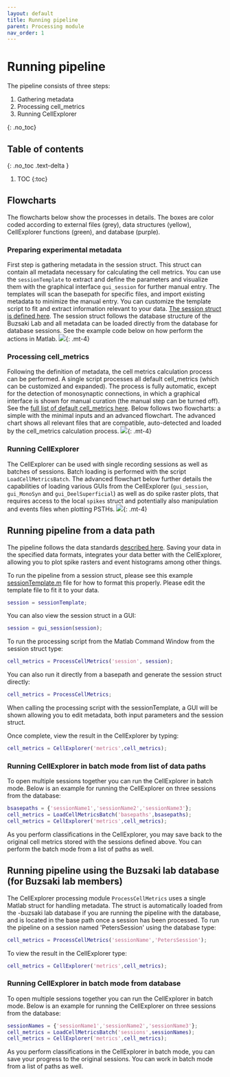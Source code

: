 ```yaml
---
layout: default
title: Running pipeline
parent: Processing module
nav_order: 1
---
```

# Running pipeline
The pipeline consists of three steps: 
1. Gathering metadata
2. Processing cell_metrics
3. Running CellExplorer

{: .no_toc}
## Table of contents
{: .no_toc .text-delta }

1. TOC
{:toc}

## Flowcharts
The flowcharts below show the processes in details. The boxes are color coded according to external files (grey), data structures (yellow), CellExplorer functions (green), and database (purple).

### Preparing experimental metadata
First step is gathering metadata in the session struct. This struct can contain all metadata necessary for calculating the cell metrics. You can use the `sessionTemplate` to extract and define the parameters and visualize them with the graphical interface `gui_session` for further manual entry. The templates will scan the basepath for specific files, and import existing metadata to minimize the manual entry. You can customize the template script to fit and extract information relevant to your data. [The session struct is defined here]({{"/datastructure/data-structure-and-format/#session-metadata"|absolute_url}}). The session struct follows the database structure of the Buzsaki Lab and all metadata can be loaded directly from the database for database sessions. See the example code below on how perform the actions in Matlab.
![](https://buzsakilab.com/wp/wp-content/uploads/2020/05/Flowcharts_Metadata.png){: .mt-4}

### Processing cell_metrics
Following the definition of metadata, the cell metrics calculation process can be performed. A single script processes all default cell_metrics (which can be customized and expanded). The process is fully automatic, except for the detection of monosynaptic connections, in which a graphical interface is shown for manual curation (the manual step can be turned off). See the [full list of default cell_metrics here]({{"/datastructure/standard-cell-metrics/"|absolute_url}}). Below follows two flowcharts: a simple with the minimal inputs and an advanced flowchart. The advanced chart shows all relevant files that are compatible, auto-detected and loaded by the cell_metrics calculation process.
![](https://buzsakilab.com/wp/wp-content/uploads/2020/05/Flowcharts_ProcessingModule.png){: .mt-4}

### Running CellExplorer
The CellExplorer can be used with single recording sessions as well as batches of sessions. Batch loading is performed with the script `LoadCellMetricsBatch`. The advanced flowchart below further details the capabilities of loading various GUIs from the CellExplorer (`gui_session`, `gui_MonoSyn` and `gui_DeelSuperficial`) as well as do spike raster plots, that requires access to the local `spikes` struct and potentially also manipulation and events files when plotting PSTHs.
![](https://buzsakilab.com/wp/wp-content/uploads/2020/05/Flowcharts_GraphicalInterface.png){: .mt-4}

## Running pipeline from a data path
The pipeline follows the data standards [described here]({{"/datastructure/data-structure-and-format/"|absolute_url}}). Saving your data in the specified data formats, integrates your data better with the CellExplorer, allowing you to plot spike rasters and event histograms among other things.

To run the pipeline from a session struct, please see this example
[sessionTemplate.m](https://github.com/petersenpeter/CellExplorer/blob/master/calc_CellMetrics/sessionTemplate.m) file for how to format this properly. Please edit the template file to fit it to your data.
```m
session = sessionTemplate;
```
You can also view the session struct in a GUI:
```m
session = gui_session(session);
```

To run the processing script from the Matlab Command Window from the session struct type:
```m
cell_metrics = ProcessCellMetrics('session', session);
```
You can also run it directly from a basepath and generate the session struct directly:
```m
cell_metrics = ProcessCellMetrics;
```
When calling the processing script with the sessionTemplate, a GUI will be shown allowing you to edit  metadata, both input parameters and the session struct. 

Once complete, view the result in the CellExplorer by typing:
```m
cell_metrics = CellExplorer('metrics',cell_metrics);
```
### Running CellExplorer in batch mode from list of data paths
To open multiple sessions together you can run the CellExplorer in batch mode. Below is an example for running the CellExplorer on three sessions from the database:

```m
bsasepaths = {'sessionName1','sessionName2','sessionName3'};
cell_metrics = LoadCellMetricsBatch('basepaths',bsasepaths);
cell_metrics = CellExplorer('metrics',cell_metrics);
```
As you perform classifications in the CellExplorer, you may save back to the original cell metrics stored with the sessions defined above. You can perform the batch mode from a list of paths as well.

## Running pipeline using the Buzsaki lab database (for Buzsaki lab members)
The CellExplorer processing module `ProcessCellMetrics` uses a single Matlab struct for handling metadata. The struct is automatically loaded from the -buzsaki lab database if you are running the pipeline with the database, and is located in the base path once a session has been processed. To run the pipeline on a session named 'PetersSession' using the database type:
```m
cell_metrics = ProcessCellMetrics('sessionName','PetersSession');
```
To view the result in the CellExplorer type:
```m
cell_metrics = CellExplorer('metrics',cell_metrics);
```

### Running CellExplorer in batch mode from database
To open multiple sessions together you can run the CellExplorer in batch mode. Below is an example for running the CellExplorer on three sessions from the database:

```m
sessionNames = {'sessionName1','sessionName2','sessionName3'};
cell_metrics = LoadCellMetricsBatch('sessions',sessionNames);
cell_metrics = CellExplorer('metrics',cell_metrics);
```
As you perform classifications in the CellExplorer in batch mode, you can save your progress to the original sessions. You can work in batch mode from a list of paths as well.
